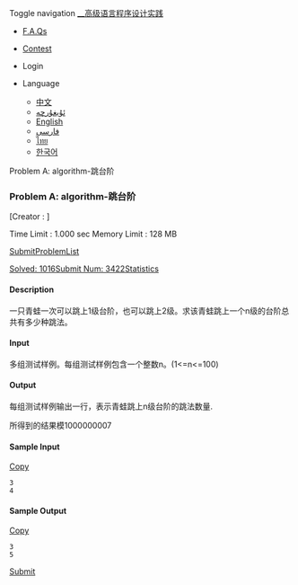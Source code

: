 Toggle navigation [__高级语言程序设计实践](./)

  * [ F.A.Qs](faqs.php)
  * [ Contest](contest.php)

  * Login

  * Language
    * [中文](setlang.php?lang=cn)
    * [ئۇيغۇرچە](setlang.php?lang=ug)
    * [English](setlang.php?lang=en)
    * [فارسی](setlang.php?lang=fa)
    * [ไทย](setlang.php?lang=th)
    * [한국어](setlang.php?lang=ko)

Problem A: algorithm-跳台阶

### Problem A: algorithm-跳台阶

[Creator : ]

Time Limit : 1.000 sec  Memory Limit : 128 MB  
  
[Submit](submitpage.php?cid=1283&pid=0&langmask=2031540)[ProblemList](contest.php?cid=1283)

[Solved: 1016](status.php?problem_id=1062&jresult=4)[Submit Num:
3422](status.php?problem_id=1062)[Statistics](problemstatus.php?id=1062)

####  Description

一只青蛙一次可以跳上1级台阶，也可以跳上2级。求该青蛙跳上一个n级的台阶总共有多少种跳法。

####  Input

多组测试样例。每组测试样例包含一个整数n。(1<=n<=100)

####  Output

每组测试样例输出一行，表示青蛙跳上n级台阶的跳法数量.  

所得到的结果模1000000007  

####  Sample Input
[Copy](javascript:CopyToClipboard\($\('#sampleinput'\).text\(\)\))

    
    
    3
    4
    

####  Sample Output
[Copy](javascript:CopyToClipboard\($\('#sampleoutput'\).text\(\)\))

    
    
    3
    5
    

[Submit](submitpage.php?cid=1283&pid=0&langmask=2031540)

